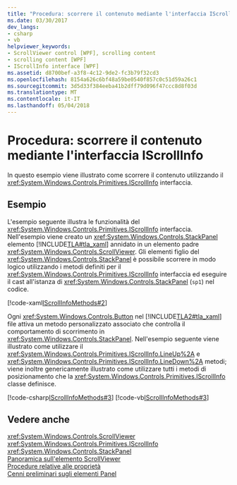```yaml
---
title: "Procedura: scorrere il contenuto mediante l'interfaccia IScrollInfo"
ms.date: 03/30/2017
dev_langs:
- csharp
- vb
helpviewer_keywords:
- ScrollViewer control [WPF], scrolling content
- scrolling content [WPF]
- IScrollInfo interface [WPF]
ms.assetid: d8700bef-a3f8-4c12-9de2-fc3b79f32cd3
ms.openlocfilehash: 8154a626c6bf48a59be0540f857c0c51d59a26c1
ms.sourcegitcommit: 3d5d33f384eeba41b2dff79d096f47ccc8d8f03d
ms.translationtype: MT
ms.contentlocale: it-IT
ms.lasthandoff: 05/04/2018
---
```

# <a name="how-to-scroll-content-by-using-the-iscrollinfo-interface"></a>Procedura: scorrere il contenuto mediante l'interfaccia IScrollInfo
In questo esempio viene illustrato come scorrere il contenuto utilizzando il <xref:System.Windows.Controls.Primitives.IScrollInfo> interfaccia.  
  
## <a name="example"></a>Esempio  
 L'esempio seguente illustra le funzionalità del <xref:System.Windows.Controls.Primitives.IScrollInfo> interfaccia. Nell'esempio viene creato un <xref:System.Windows.Controls.StackPanel> elemento [!INCLUDE[TLA#tla_xaml](../../../../includes/tlasharptla-xaml-md.md)] annidato in un elemento padre <xref:System.Windows.Controls.ScrollViewer>. Gli elementi figlio del <xref:System.Windows.Controls.StackPanel> è possibile scorrere in modo logico utilizzando i metodi definiti per il <xref:System.Windows.Controls.Primitives.IScrollInfo> interfaccia ed eseguire il cast all'istanza di <xref:System.Windows.Controls.StackPanel> (`sp1`) nel codice.  
  
 [!code-xaml[IScrollInfoMethods#2](../../../../samples/snippets/csharp/VS_Snippets_Wpf/IScrollInfoMethods/CSharp/Window1.xaml#2)]  
  
 Ogni <xref:System.Windows.Controls.Button> nel [!INCLUDE[TLA2#tla_xaml](../../../../includes/tla2sharptla-xaml-md.md)] file attiva un metodo personalizzato associato che controlla il comportamento di scorrimento in <xref:System.Windows.Controls.StackPanel>. Nell'esempio seguente viene illustrato come utilizzare il <xref:System.Windows.Controls.Primitives.IScrollInfo.LineUp%2A> e <xref:System.Windows.Controls.Primitives.IScrollInfo.LineDown%2A> metodi; viene inoltre genericamente illustrato come utilizzare tutti i metodi di posizionamento che la <xref:System.Windows.Controls.Primitives.IScrollInfo> classe definisce.  
  
 [!code-csharp[IScrollInfoMethods#3](../../../../samples/snippets/csharp/VS_Snippets_Wpf/IScrollInfoMethods/CSharp/Window1.xaml.cs#3)]
 [!code-vb[IScrollInfoMethods#3](../../../../samples/snippets/visualbasic/VS_Snippets_Wpf/IScrollInfoMethods/VisualBasic/Window1.xaml.vb#3)]  
  
## <a name="see-also"></a>Vedere anche  
 <xref:System.Windows.Controls.ScrollViewer>  
 <xref:System.Windows.Controls.Primitives.IScrollInfo>  
 <xref:System.Windows.Controls.StackPanel>  
 [Panoramica sull'elemento ScrollViewer](../../../../docs/framework/wpf/controls/scrollviewer-overview.md)  
 [Procedure relative alle proprietà](../../../../docs/framework/wpf/controls/scrollviewer-how-to-topics.md)  
 [Cenni preliminari sugli elementi Panel](../../../../docs/framework/wpf/controls/panels-overview.md)
